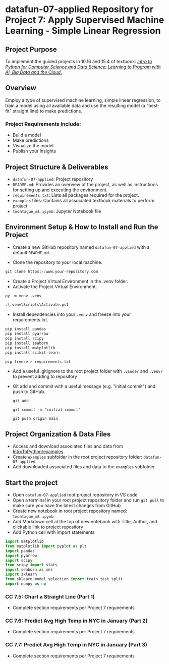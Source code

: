 # datafun-07-applied Repository for Project 7: Apply Supervised Machine Learning - Simple Linear Regression

## Project Purpose
To implement the guided projects in 10.16 and 15.4 of textbook: <a href=https://amzn.to/2KfCptN>_Intro to Python for Computer Science and Data Science: Learning to Program with AI, Big Data and the Cloud_.</a> 

## Overview
Employ a type of supervised machine learning, simple linear regression, to train a model using all available data and use the resulting model (a "best-fit" straight line) to make predictions. 

### Project Requirements include:
 - Build a model
 - Make predictions
 - Visualize the model
 - Publish your insights

## Project Structure & Deliverables
- `datafun-07-applied`: Project repository
- `README.md`: Provides an overview of the project, as well as instructions for setting up and executing the environment.
- `requirements.txt`: Lists all packages required for the project.
- `examples` files: Contains all associated textbook materials to perform project
- `tmontague_ml.ipynb`: Jupyter Notebook file

## Environment Setup & How to Install and Run the Project

- Create a new GitHub repository named `datafun-07-applied` with a default `README.md.`

- Clone the repository to your local machine.
```python
git clone https://www.your-repository.com
```
- Create a Project Virtual Environment in the .venv folder.
- Activate the Project Virtual Environment.
```python
py -m venv .venv
```
```python
.\.venv\Scripts\Activate.ps1
```

- Install dependencies into your `.venv` and freeze into your requirements.txt.

```python
pip install pandas
pip install pyarrow
pip install scipy
pip install seaborn
pip install matplotlib
pip install scikit-learn
```
```python
pip freeze > requirements.txt
```
- Add a useful .gitignore to the root project folder with `.vsode/` and `.venv/` to prevent adding to repository

- Git add and commit with a useful message (e.g. "initial commit") and push to GitHub.
    
    `git add .`
   
    `git commit -m "initial commit"`
   
    `git push origin main`
   
## Project Organization & Data Files

- Access and download associated files and data from [IntroToPython/examples](https://github.com/pdeitel/IntroToPython/tree/master/examples)
- Create `examples` subfolder in the root project repository folder: `datafun-07-applied`
- Add downloaded associated files and data to the `examples` subfolder

## Start the project

- Open `datafun-07-applied` root project repository in VS code
- Open a terminal in your root project repository folder and run `git pull` to make sure you have the latest changes from GitHub
- Create new notebook in root project repository named: `tmontague_ml.ipynb`
- Add Markdown cell at the top of new notebook with Title, Author, and clickable link to project repository
- Add Python cell with import statements
```python
import matplotlib
from matplotlib import pyplot as plt
import pandas
import pyarrow
import scipy
from scipy import stats
import seaborn as sns
import sklearn
from sklearn.model_selection import train_test_split
import numpy as np
```
### CC 7.5:  Chart a Straight Line (Part 1)
- Complete section requirements per Project 7 requirements

### CC 7.6:  Predict Avg High Temp in NYC in January (Part 2)
- Complete section requirements per Project 7 requirements

### CC 7.7: Predict Avg High Temp in NYC in January (Part 3)
- Complete section requirements per Project 7 requirements


